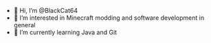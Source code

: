 - 👋 Hi, I’m @BlackCat64
- 👀 I’m interested in Minecraft modding and software development in general
- 🌱 I’m currently learning Java and Git

<!---
BlackCat64/BlackCat64 is a ✨ special ✨ repository because its `README.md` (this file) appears on your GitHub profile.
You can click the Preview link to take a look at your changes.
--->

